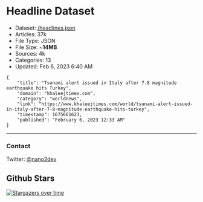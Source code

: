 # Headline Dataset

- Dataset: [/headlines.json](https://raw.githubusercontent.com/fwd/news/master/headlines.json) 
- Articles: 37k
- File Type: JSON
- File Size: ~**14MB**
- Sources: 4k
- Categories: 13
- Updated: Feb 6, 2023 6:40 AM

```
{
    "title": "Tsunami alert issued in Italy after 7.8 magnitude earthquake hits Turkey",
    "domain": "khaleejtimes.com",
    "category": "worldnews",
    "link": "https://www.khaleejtimes.com/world/tsunami-alert-issued-in-italy-after-7-8-magnitude-earthquake-hits-turkey",
    "timestamp": 1675661623,
    "published": "February 6, 2023 12:33 AM"
}
```

---

### Contact 

Twitter: [@nano2dev](https://twitter.com/nano2dev)

## Github Stars

[![Stargazers over time](https://starchart.cc/fwd/news.svg)](https://starchart.cc/fwd/news)
